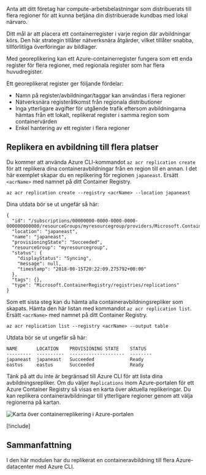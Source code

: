 Anta att ditt företag har compute-arbetsbelastningar som distribuerats till flera regioner för att kunna betjäna din distribuerade kundbas med lokal närvaro. 

Ditt mål är att placera ett containerregister i varje region där avbildningar körs. Den här strategin tillåter nätverksnära åtgärder, vilket tillåter snabba, tillförlitliga överföringar av bildlager. 

Med georeplikering kan ett Azure-containerregister fungera som ett enda register för flera regioner, med regionala register som har flera huvudregister.

Ett georeplikerat register ger följande fördelar:

- Namn på register/avbildningar/taggar kan användas i flera regioner
- Nätverksnära registeråtkomst från regionala distributioner
- Inga ytterligare avgifter för utgående trafik eftersom avbildningarna hämtas från ett lokalt, replikerat register i samma region som containervärden
- Enkel hantering av ett register i flera regioner

## <a name="replicate-an-image-to-multiple-locations"></a>Replikera en avbildning till flera platser

Du kommer att använda Azure CLI-kommandot `az acr replication create` för att replikera dina containeravbildningar från en region till en annan. I det här exemplet skapar du en replikering för regionen `japaneast`. Ersätt `<acrName>` med namnet på ditt Container Registry.

```azurecli
az acr replication create --registry <acrName> --location japaneast
```

Dina utdata bör se ut ungefär så här:

```output
{
  "id": "/subscriptions/00000000-0000-0000-0000-000000000000/resourceGroups/myresourcegroup/providers/Microsoft.ContainerRegistry/registries/myACR0007/replications/japaneast",
  "location": "japaneast",
  "name": "japaneast",
  "provisioningState": "Succeeded",
  "resourceGroup": "myresourcegroup",
  "status": {
    "displayStatus": "Syncing",
    "message": null,
    "timestamp": "2018-08-15T20:22:09.275792+00:00"
  },
  "tags": {},
  "type": "Microsoft.ContainerRegistry/registries/replications"
}
```

Som ett sista steg kan du hämta alla containeravbildningsrepliker som skapats. Hämta den här listan med kommandot `az acr replication list`. Ersätt `<acrName>` med namnet på ditt Container Registry.

```azurecli
az acr replication list --registry <acrName> --output table
```

Utdata bör se ut ungefär så här:

```console
NAME       LOCATION    PROVISIONING STATE    STATUS
---------  ----------  --------------------  --------
japaneast  japaneast   Succeeded             Ready
eastus     eastus      Succeeded             Ready
```

Tänk på att du inte är begränsad till Azure CLI för att lista dina avbildningsrepliker. Om du väljer `Replications` inom Azure-portalen för ett Azure Container Registry så visas en karta över aktuella replikeringar. Du kan replikera containeravbildningar till ytterligare regioner genom att välja regionerna på kartan.

![Karta över containerreplikering i Azure-portalen](../media/replication-map.png)

<!-- Cleanup sandbox -->
[!include[](../../../includes/azure-sandbox-cleanup.md)]
 

## <a name="summary"></a>Sammanfattning

I den här modulen har du replikerat en containeravbildning till flera Azure-datacenter med Azure CLI. 